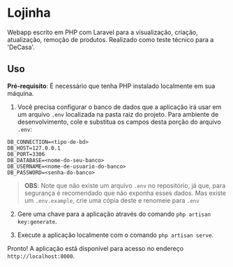 # Lojinha
Webapp escrito em PHP com Laravel para a visualização, criação, atualização, remoção de produtos. Realizado como teste técnico para a 'DeCasa'.

## Uso

**Pré-requisito**: É necessário que tenha PHP instalado localmente em sua máquina.

1. Você precisa configurar o banco de dados que a aplicação irá usar em um arquivo `.env` localizada na pasta raiz do projeto. Para ambiente de desenvolvimento, cole e substitua os campos desta porção do arquivo `.env`:
```
DB_CONNECTION=<tipo-de-bd>
DB_HOST=127.0.0.1
DB_PORT=3306
DB_DATABASE=<nome-do-seu-banco>
DB_USERNAME=<nome-de-usuario-do-banco>
DB_PASSWORD=<senha-do-banco>
```
> **OBS**: Note que não existe um arquivo `.env` no repositório, já que, para segurança é recomendado que não exponha esses dados. Mas existe um `.env.example`, crie uma cópia deste e renomeie para `.env`

2. Gere uma chave para a aplicação através do comando `php artisan key:generate`.

3. Execute a aplicação localmente com o comando `php artisan serve`.

Pronto! A aplicação está disponível para acesso no endereço `http://localhost:8000`.
